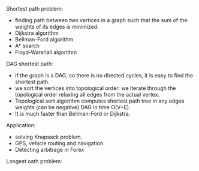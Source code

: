 
Shortest path problem:
- finding path between two vertices in a graph such that the sum of the
weights of its edges is minimized.
- Dijkstra algorithm
- Bellman-Ford algorithm
- A* search
- Floyd-Warshall algorithm

DAG shortest path:
- if the graph is a DAG, so there is no directed cycles, it is easy to find
  the shortest path.
- we sort the vertices into topological order: we iterate through the
  topological order relaxing all edges from the actual vertex.
- Topological sort algorithm computes shortest path tree in any edges weights
  (can be negative) DAG in time O(V+E).
- It is much faster than Bellman-Ford or Dijkstra.

Application:
- solving Knapsack problem.
- GPS, vehicle routing and navigation
- Detecting arbitrage in Forex

Longest oath problem:
